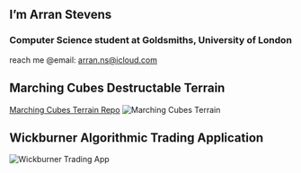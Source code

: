 ## I’m Arran Stevens
### Computer Science student at Goldsmiths, University of London

reach me @email: arran.ns@icloud.com

## Marching Cubes Destructable Terrain
[Marching Cubes Terrain Repo](https://github.com/NoodlePlexium/Marching-Cubes-Terrain)
![Marching Cubes Terrain](https://github.com/NoodlePlexium/NoodlePlexium/blob/main/Marching%20Cubes%20Terrain.jpg)

## Wickburner Algorithmic Trading Application
![Wickburner Trading App](https://github.com/NoodlePlexium/NoodlePlexium/blob/main/Wickburner%20App.png)

